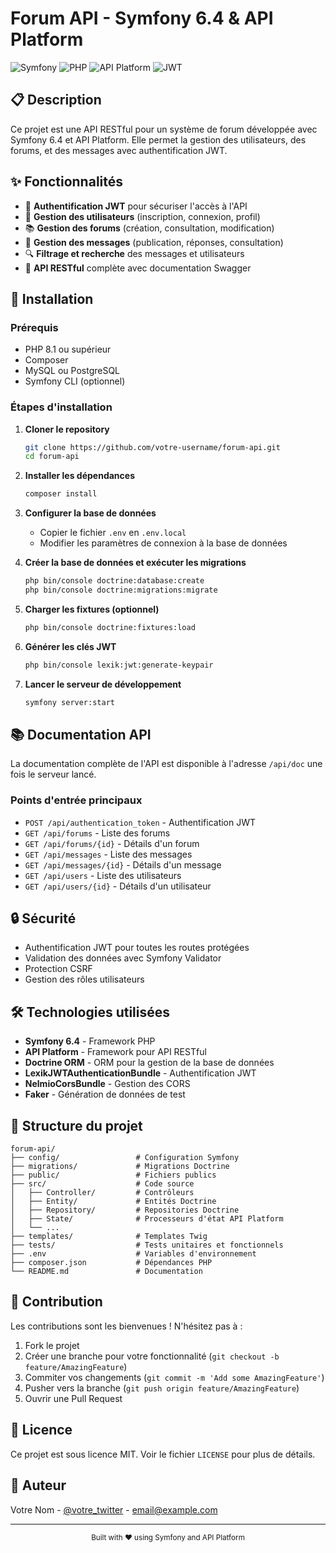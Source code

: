 # Forum API - Symfony 6.4 & API Platform

![Symfony](https://img.shields.io/badge/Symfony-6.4-000000?style=for-the-badge&logo=symfony&logoColor=white)
![PHP](https://img.shields.io/badge/PHP-8.1-777BB4?style=for-the-badge&logo=php&logoColor=white)
![API Platform](https://img.shields.io/badge/API_Platform-4.1-2A9FD8?style=for-the-badge&logo=api-platform&logoColor=white)
![JWT](https://img.shields.io/badge/JWT-Authentication-000000?style=for-the-badge&logo=json-web-tokens&logoColor=white)

## 📋 Description

Ce projet est une API RESTful pour un système de forum développée avec Symfony 6.4 et API Platform. Elle permet la gestion des utilisateurs, des forums, et des messages avec authentification JWT.

## ✨ Fonctionnalités

- 🔐 **Authentification JWT** pour sécuriser l'accès à l'API
- 👥 **Gestion des utilisateurs** (inscription, connexion, profil)
- 📚 **Gestion des forums** (création, consultation, modification)
- 💬 **Gestion des messages** (publication, réponses, consultation)
- 🔍 **Filtrage et recherche** des messages et utilisateurs
- 📱 **API RESTful** complète avec documentation Swagger

## 🚀 Installation

### Prérequis

- PHP 8.1 ou supérieur
- Composer
- MySQL ou PostgreSQL
- Symfony CLI (optionnel)

### Étapes d'installation

1. **Cloner le repository**
   ```bash
   git clone https://github.com/votre-username/forum-api.git
   cd forum-api
   ```

2. **Installer les dépendances**
   ```bash
   composer install
   ```

3. **Configurer la base de données**
   - Copier le fichier `.env` en `.env.local`
   - Modifier les paramètres de connexion à la base de données

4. **Créer la base de données et exécuter les migrations**
   ```bash
   php bin/console doctrine:database:create
   php bin/console doctrine:migrations:migrate
   ```

5. **Charger les fixtures (optionnel)**
   ```bash
   php bin/console doctrine:fixtures:load
   ```

6. **Générer les clés JWT**
   ```bash
   php bin/console lexik:jwt:generate-keypair
   ```

7. **Lancer le serveur de développement**
   ```bash
   symfony server:start
   ```

## 📚 Documentation API

La documentation complète de l'API est disponible à l'adresse `/api/doc` une fois le serveur lancé.

### Points d'entrée principaux

- `POST /api/authentication_token` - Authentification JWT
- `GET /api/forums` - Liste des forums
- `GET /api/forums/{id}` - Détails d'un forum
- `GET /api/messages` - Liste des messages
- `GET /api/messages/{id}` - Détails d'un message
- `GET /api/users` - Liste des utilisateurs
- `GET /api/users/{id}` - Détails d'un utilisateur

## 🔒 Sécurité

- Authentification JWT pour toutes les routes protégées
- Validation des données avec Symfony Validator
- Protection CSRF
- Gestion des rôles utilisateurs

## 🛠️ Technologies utilisées

- **Symfony 6.4** - Framework PHP
- **API Platform** - Framework pour API RESTful
- **Doctrine ORM** - ORM pour la gestion de la base de données
- **LexikJWTAuthenticationBundle** - Authentification JWT
- **NelmioCorsBundle** - Gestion des CORS
- **Faker** - Génération de données de test

## 📝 Structure du projet

```
forum-api/
├── config/                 # Configuration Symfony
├── migrations/             # Migrations Doctrine
├── public/                 # Fichiers publics
├── src/                    # Code source
│   ├── Controller/         # Contrôleurs
│   ├── Entity/             # Entités Doctrine
│   ├── Repository/         # Repositories Doctrine
│   ├── State/              # Processeurs d'état API Platform
│   └── ...
├── templates/              # Templates Twig
├── tests/                  # Tests unitaires et fonctionnels
├── .env                    # Variables d'environnement
├── composer.json           # Dépendances PHP
└── README.md               # Documentation
```

## 🤝 Contribution

Les contributions sont les bienvenues ! N'hésitez pas à :

1. Fork le projet
2. Créer une branche pour votre fonctionnalité (`git checkout -b feature/AmazingFeature`)
3. Commiter vos changements (`git commit -m 'Add some AmazingFeature'`)
4. Pusher vers la branche (`git push origin feature/AmazingFeature`)
5. Ouvrir une Pull Request

## 📄 Licence

Ce projet est sous licence MIT. Voir le fichier `LICENSE` pour plus de détails.

## 👤 Auteur

Votre Nom - [@votre_twitter](https://twitter.com/votre_twitter) - email@example.com

---

<div align="center">
  <sub>Built with ❤️ using Symfony and API Platform</sub>
</div>
